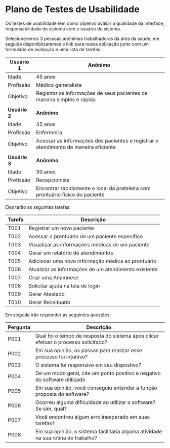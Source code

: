 # Plano de Testes de Usabilidade

Os testes de usabilidade tem como objetivo avaliar a qualidade da interface, responsabilidade do sistema com o usuário do sistema.

Selecionaremos 3 pessoas anônimas trabalhadoras da área da saúde, em seguida disponibilzaremos o link para nossa aplicação junto com um formulário de avaliação e uma lista de tarefas.

| **Usuário 1**  | **Anônimo**  |
| ------------ | ------------ |
| Idade  | 45 anos   |
|  Profissão |  Médico generalista |
|  Objetivo |  Registrar as informações de seus pacientes de maneira simples e rápida |
||
| **Usuário 2**  | **Anônimo**  |
| Idade  | 35 anos   |
|  Profissão |  Enfermeira |
|  Objetivo |  Acessar as informações dos pacientes e registrar o atendimento de maneira eficiente |
||
| **Usuário 3** |  **Anônimo** |
| Idade  | 30 anos   |
|  Profissão |  Recepcionista |
|  Objetivo |  Encontrar rapidamente o local da prateleira com prontuário fisico do paciente |

Eles terão as seguintes tarefas:

|  Tarefa  | Descrição  |
| ------------ | ------------ |
|  T001 | Registrar um novo paciente  |
|  T002 | Acessar o prontuário de um paciente específico  |
|  T003 | Visualizar as informações médicas de um paciente  |
|  T004 |  Gerar um relatório de atendimentos |
|  T005 | Adicionar uma nova informação médica ao prontuário  |
|  T006 | Atualizar as informações de um atendimento existente  |
|  T007 | Criar uma Anamnese  |
|  T008 | Solicitar ajuda na tela de login|
|  T009 | Gerar Atestado|
|  T010 | Gerar Receituario|



Em seguida irão responder as seguintes questões:

|  Pergunta  | Descrição  |
| ------------ | ------------ |
|  P001 | Qual foi o tempo de resposta do sistema ápos clicar efetuar o processo solicitado? |
|  P002 | Em sua opinião, os passos para realizar esse processo foi intuitivo? |
|  P003 | O sistema foi responsivo em seu dispostivo? |
|  P004 | De um modo geral, cite um ponto positivo e negativo do software utilizado |
|  P005 | Em sua opinião, você conseguiu entender a função proposta do software? |
|  P006 | Ocorreu alguma dificuldade ao utilizar o software? Se sim, qual? |
|  P007 | Você encontrou algum erro inesperado em suas tarefas? |
|  P008 | Em sua opinião, o sistema facilitaria alguma atividade na sua rotina de trabalho? |
